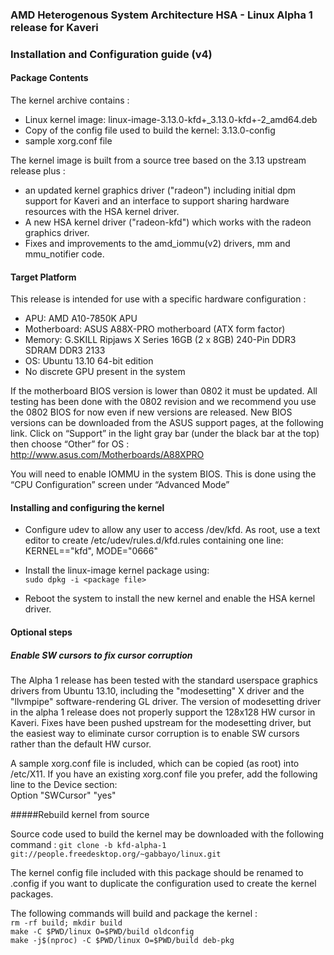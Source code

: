 ### AMD Heterogenous System Architecture HSA - Linux Alpha 1 release for Kaveri

### Installation and Configuration guide (v4)

#### Package Contents

The kernel archive contains : 

* Linux kernel image: linux-image-3.13.0-kfd+_3.13.0-kfd+-2_amd64.deb
* Copy of the config file used to build the kernel: 3.13.0-config
* sample xorg.conf file

The kernel image is built from a source tree based on the 3.13 upstream release plus :

* an updated kernel graphics driver ("radeon") including initial dpm support for Kaveri and an interface to support sharing hardware resources with the HSA kernel driver.
* A new HSA kernel driver ("radeon-kfd") which works with the radeon graphics driver.
* Fixes and improvements to the amd_iommu(v2) drivers, mm and mmu_notifier code.

#### Target Platform

This release is intended for use with a specific hardware configuration :

* APU:            AMD A10-7850K APU
* Motherboard:    ASUS A88X-PRO motherboard (ATX form factor)
* Memory:         G.SKILL Ripjaws X Series 16GB (2 x 8GB) 240-Pin DDR3 SDRAM DDR3 2133
* OS:             Ubuntu 13.10 64-bit edition
* No discrete GPU present in the system

If the motherboard BIOS version is lower than 0802 it must be updated. All testing has been done with the 0802 revision and we recommend you use the 0802 BIOS for now even if new versions are released. New BIOS versions can be downloaded from the ASUS support pages, at the following link. Click on “Support” in the light gray bar (under the
black bar at the top) then choose “Other” for OS :  
http://www.asus.com/Motherboards/A88XPRO

You will need to enable IOMMU in the system BIOS. This is done using the “CPU Configuration” screen under “Advanced Mode” 

#### Installing and configuring the kernel

* Configure udev to allow any user to access /dev/kfd. As root, use a text editor to create /etc/udev/rules.d/kfd.rules containing one line:  
KERNEL=="kfd", MODE="0666"

* Install the linux-image kernel package using:  
  `sudo dpkg -i <package file>`  

* Reboot the system to install the new kernel and enable the HSA kernel driver.
 
#### Optional steps

##### Enable SW cursors to fix cursor corruption

The Alpha 1 release has been tested with the standard userspace graphics drivers from Ubuntu 13.10, including the "modesetting" X driver and the "llvmpipe" software-rendering GL driver. The version of modesetting driver in the alpha 1 release does not properly support the 128x128 HW cursor in Kaveri. Fixes have been pushed upstream for the modesetting driver, but the easiest way to eliminate cursor corruption is to enable SW cursors rather than the default HW cursor. 

A sample xorg.conf file is included, which can be copied (as root) into /etc/X11. If you have an existing xorg.conf file you prefer, add the following line to the Device section:  
Option "SWCursor" "yes" 

#####Rebuild kernel from source 

Source code used to build the kernel may be downloaded with the following command : 
`git clone -b kfd-alpha-1 git://people.freedesktop.org/~gabbayo/linux.git`

The kernel config file included with this package should be renamed to .config if you want to duplicate the configuration used to create the kernel packages. 

The following commands will build and package the kernel :  
`rm -rf build; mkdir build`  
`make -C $PWD/linux O=$PWD/build oldconfig`  
`make -j$(nproc) -C $PWD/linux O=$PWD/build deb-pkg`  

